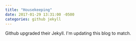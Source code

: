 ```yaml
---
title: "Housekeeping"
date: 2017-01-29 13:31:00 -0500
categories: github jekyll
---
```

Github upgraded their Jekyll.
I'm updating this blog to match.
